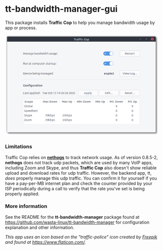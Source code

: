 # tt-bandwidth-manager-gui
This package installs **Traffic Cop** to help you manage bandwidth usage by app or process.

![Traffic Cop](data/traffic-cop.png)

### Limitations
Traffic Cop relies on **[nethogs](https://github.com/raboof/nethogs)** to track network usage. As of version 0.8.5-2, **nethogs** does not track udp packets, which are used by many VoIP apps, including Zoom and Skype, and thus **Traffic Cop** also doesn't show reliable upload and download rates for udp traffic. However, the backend app, tt, *does* properly manage this udp traffic. You can confirm it for yourself if you have a pay-per-MB internet plan and check the counter provided by your ISP periodically during a call to verify that the rate you've set is being properly applied.

### More information
See the README for the **tt-bandwidth-manager** package found at https://github.com/wasta-linux/tt-bandwidth-manager for configuration explanation and other information.

*This app uses an icon based on the "traffic-police" icon created by [Freepik](https://www.flaticon.com/authors/freepik) and found at https://www.flaticon.com/.*
